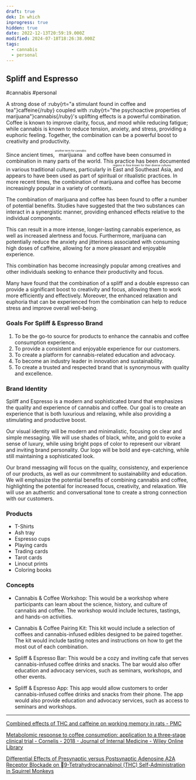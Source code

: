 ```yaml
---
draft: true
dek: In which
inprogress: true
hidden: true
date: 2022-12-13T20:59:19.000Z
modified: 2024-07-18T18:26:38.000Z
tags:
  - cannabis
  - personal
---
```

## Spliff and Espresso

#cannabis #personal

A strong dose of :ruby{rt="a stimulant found in coffee and tea"}caffeine{/ruby} coupled with :ruby{rt="the psychoactive properties of marijuana"}cannabis{/ruby}'s uplifting effects is a powerful combination. Coffee is known to improve clarity, focus, and mood while reducing fatigue; while cannabis is known to reduce tension, anxiety, and stress, providing a euphoric feeling. Together, the combination can be a powerful boost to creativity and productivity.

  Since ancient times, <ruby>marijuana<rp>(</rp><rt>another term for cannabis</rt><rp>)</rp></ruby> and coffee have been consumed in combination in many parts of the world. This practice has been documented in various traditional cultures, particularly in <ruby>East and Southeast Asia<rp>(</rp><rt>regions in Asia known for their diverse cultures</rt><rp>)</rp></ruby>, and appears to have been used as part of spiritual or ritualistic practices. In more recent times, the combination of marijuana and coffee has become increasingly popular in a variety of contexts.

The combination of marijuana and coffee has been found to offer a number of potential benefits. Studies have suggested that the two substances can interact in a synergistic manner, providing enhanced effects relative to the individual components.

This can result in a more intense, longer-lasting cannabis experience, as well as increased alertness and focus. Furthermore, marijuana can potentially reduce the anxiety and jitteriness associated with consuming high doses of caffeine, allowing for a more pleasant and enjoyable experience.

This combination has become increasingly popular among creatives and other individuals seeking to enhance their productivity and focus.

Many have found that the combination of a spliff and a double espresso can provide a significant boost to creativity and focus, allowing them to work more efficiently and effectively. Moreover, the enhanced relaxation and euphoria that can be experienced from the combination can help to reduce stress and improve overall well-being.

### Goals For Spliff & Espresso Brand
1. To be the go-to source for products to enhance the cannabis and coffee consumption experience.
2. To provide a consistent and enjoyable experience for our customers.
3. To create a platform for cannabis-related education and advocacy.
4. To become an industry leader in innovation and sustainability.
5. To create a trusted and respected brand that is synonymous with quality and excellence.

### Brand Identity

Spliff and Espresso is a modern and sophisticated brand that emphasizes the quality and experience of cannabis and coffee. Our goal is to create an experience that is both luxurious and relaxing, while also providing a stimulating and productive boost.

Our visual identity will be modern and minimalistic, focusing on clear and simple messaging. We will use shades of black, white, and gold to evoke a sense of luxury, while using bright pops of color to represent our vibrant and inviting brand personality. Our logo will be bold and eye-catching, while still maintaining a sophisticated look.

Our brand messaging will focus on the quality, consistency, and experience of our products, as well as our commitment to sustainability and education. We will emphasize the potential benefits of combining cannabis and coffee, highlighting the potential for increased focus, creativity, and relaxation. We will use an authentic and conversational tone to create a strong connection with our customers.

### Products
- T-Shirts
- Ash tray
- Espresso cups
- Playing cards
- Trading cards
- Tarot cards
- Linocut prints
- Coloring books

### Concepts
- Cannabis & Coffee Workshop: This would be a workshop where participants can learn about the science, history, and culture of cannabis and coffee. The workshop would include lectures, tastings, and hands-on activities.

- Cannabis & Coffee Pairing Kit: This kit would include a selection of coffees and cannabis-infused edibles designed to be paired together. The kit would include tasting notes and instructions on how to get the most out of each combination.

- Spliff & Espresso Bar: This would be a cozy and inviting cafe that serves cannabis-infused coffee drinks and snacks. The bar would also offer education and advocacy services, such as seminars, workshops, and other events.

- Spliff & Espresso App: This app would allow customers to order cannabis-infused coffee drinks and snacks from their phone. The app would also provide education and advocacy services, such as access to seminars and workshops.

---

[Combined effects of THC and caffeine on working memory in rats - PMC](https://www.ncbi.nlm.nih.gov/pmc/articles/PMC3423236/)

[Metabolomic response to coffee consumption: application to a three‐stage clinical trial - Cornelis - 2018 - Journal of Internal Medicine - Wiley Online Library](https://onlinelibrary.wiley.com/doi/full/10.1111/joim.12737?identityKey=fa847b7f-5e49-4cfc-b134-4003acd2234f&regionCode=US-NY&wol1URL=%2Fdoi%2F10.1111%2Fjoim.12737%2Ffull)

[Differential Effects of Presynaptic versus Postsynaptic Adenosine A2A Receptor Blockade on 9-Tetrahydrocannabinol (THC) Self-Administration in Squirrel Monkeys](https://www.jneurosci.org/content/jneuro/34/19/6480.full.pdf)
